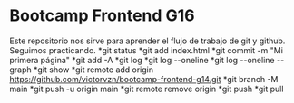 # Bootcamp Frontend G16

Este repositorio nos sirve para aprender el flujo de trabajo de git  y github.
Seguimos practicando.
*git status
*git add index.html
*git commit -m "Mi primera página"
*git add -A
*git log
*git log --oneline
*git log --oneline --graph
*git show
*git remote add origin https://github.com/victorvzn/bootcamp-frontend-g14.git
*git branch -M main
*git push -u origin main
*git remote remove origin
*git push
*git pull